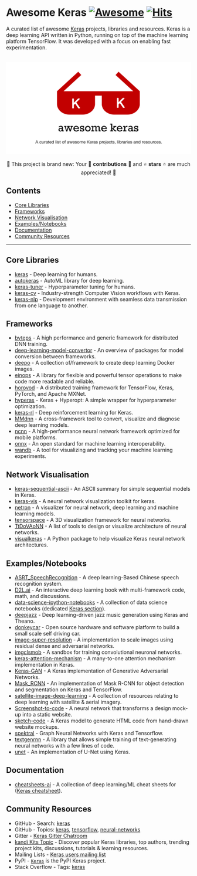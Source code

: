 # Awesome Keras [![Awesome](https://awesome.re/badge.svg)](https://awesome.re) [![Hits](https://hits.seeyoufarm.com/api/count/incr/badge.svg?url=https%3A%2F%2Fgithub.com%2Fmarkusschanta%2Fawesome-keras&count_bg=%2379C83D&title_bg=%23555555&icon=&icon_color=%23E7E7E7&title=hits&edge_flat=false)](https://hits.seeyoufarm.com)

A curated list of awesome [Keras](http://keras.io/) projects, libraries and resources. Keras is a deep learning API written in Python, running on top of the machine learning platform TensorFlow. It was developed with a focus on enabling fast experimentation.

<div align="center" style="border-bottom: 0px;">
	<br>
	<img width="640" src="https://raw.githubusercontent.com/markusschanta/awesome-keras/main/media/logo.png" alt="Awesome Keras logo">
	<br>
	
🎉 This project is brand new: Your 🤝 **contributions** 🤝 and ⭐️ **stars** ⭐️ are much appreciated! 🎉
</div>

## Contents

<!--lint ignore awesome-toc alphabetize-lists-->
- [Core Libraries](#core-libraries)
- [Frameworks](#frameworks)
- [Network Visualisation](#networkvisualization)
- [Examples/Notebooks](#examplesnotebooks)
- [Documentation](#documentation)
- [Community Resources](#community-resources)

---

## Core Libraries

<!--lint disable alphabetize-lists-->
- [keras](https://github.com/keras-team/keras) - Deep learning for humans.
- [autokeras](https://github.com/keras-team/autokeras) - AutoML library for deep learning.
- [keras-tuner](https://github.com/keras-team/keras-tuner) - Hyperparameter tuning for humans.
- [keras-cv](https://github.com/keras-team/keras-cv) - Industry-strength Computer Vision workflows with Keras.
- [keras-nlp](https://github.com/keras-team/keras-nlp) - Development environment with seamless data transmission from one language to another.
<!--lint enable alphabetize-lists-->

## Frameworks

- [byteps](https://github.com/bytedance/byteps) - A high performance and generic framework for distributed DNN training.
- [deep-learning-model-convertor](https://github.com/ysh329/deep-learning-model-convertor) - An overview of packages for model conversion between frameworks.
- [deepo](https://github.com/ufoym/deepo) - A collection of/framework to create deep learning Docker images.
- [einops](https://github.com/arogozhnikov/einops) - A library for flexible and powerful tensor operations to make code more readable and reliable.
- [horovod](https://github.com/horovod/horovod) - A distributed training framework for TensorFlow, Keras, PyTorch, and Apache MXNet.
- [hyperas](https://github.com/maxpumperla/hyperas) - Keras + Hyperopt: A simple wrapper for hyperparameter optimization.
- [keras-rl](https://github.com/keras-rl/keras-rl) - Deep reinforcement learning for Keras.
- [MMdnn](https://github.com/microsoft/MMdnn) - A cross-framework tool to convert, visualize and diagnose deep learning models.
- [ncnn](https://github.com/Tencent/ncnn) - A high-performance neural network framework optimized for mobile platforms.
- [onnx](https://github.com/onnx/onnx) - An open standard for machine learning interoperability.
- [wandb](https://github.com/wandb/wandb) - A tool for visualizing and tracking your machine learning experiments.

## Network Visualisation

- [keras-sequential-ascii](https://github.com/stared/keras-sequential-ascii) - An ASCII summary for simple sequential models in Keras.
- [keras-vis](https://github.com/raghakot/keras-vis) - A neural network visualization toolkit for keras.
- [netron](https://github.com/lutzroeder/netron) - A visualizer for neural network, deep learning and machine learning models.
- [tensorspace](https://github.com/tensorspace-team/tensorspace) - A 3D visualization framework for neural networks.
- [TtDoVAoNN](https://github.com/ashishpatel26/Tools-to-Design-or-Visualize-Architecture-of-Neural-Network) - A list of tools to design or visualize architecture of neural networks.
- [visualkeras](https://github.com/paulgavrikov/visualkeras) - A Python package to help visualize Keras neural network architectures.

## Examples/Notebooks

- [ASRT_SpeechRecognition](https://github.com/nl8590687/ASRT_SpeechRecognition) - A deep learning-Based Chinese speech recognition system.
- [D2L.ai](https://github.com/d2l-ai/d2l-en) - An interactive deep learning book with multi-framework code, math, and discussions. <!--lint disable double-link-->
- [data-science-ipython-notebooks](https://github.com/donnemartin/data-science-ipython-notebooks) - A collection of data science notebooks (dedicated [Keras section](https://github.com/donnemartin/data-science-ipython-notebooks#keras-tutorials)).  <!--lint enable double-link-->
- [deepjazz](https://github.com/jisungk/deepjazz) - Deep learning-driven jazz music generation using Keras and Theano.
- [donkeycar](https://github.com/autorope/donkeycar) - Open source hardware and software platform to build a small scale self driving car.
- [image-super-resolution](https://github.com/idealo/image-super-resolution) - A implementation to scale images using residual dense and adversarial networks.
- [imgclsmob](https://github.com/osmr/imgclsmob) - A sandbox for training convolutional neuronal networks.
- [keras-attention-mechanism](https://github.com/philipperemy/keras-attention-mechanism) - A many-to-one attention mechanism implementation in Keras.
- [Keras-GAN](https://github.com/eriklindernoren/Keras-GAN) - A Keras implementation of Generative Adversarial Networks.
- [Mask_RCNN](https://github.com/matterport/Mask_RCNN) - An implementation of Mask R-CNN for object detection and segmentation on Keras and TensorFlow.
- [satellite-image-deep-learning](https://github.com/robmarkcole/satellite-image-deep-learning) - A collection of resources relating to deep learning with satellite & aerial imagery.
- [Screenshot-to-code](https://github.com/emilwallner/Screenshot-to-code) - A neural network that transforms a design mock-up into a static website.
- [sketch-code](https://github.com/ashnkumar/sketch-code) - A Keras model to generate HTML code from hand-drawn website mockups.
- [spektral](https://github.com/danielegrattarola/spektral) - Graph Neural Networks with Keras and Tensorflow.
- [textgenrnn](https://github.com/minimaxir/textgenrnn) - A library that allows simple training of text-generating neural networks with a few lines of code.
- [unet](https://github.com/zhixuhao/unet) - An implementation of U-Net using Keras.

## Documentation

- [cheatsheets-ai](https://github.com/kailashahirwar/cheatsheets-ai) - A collection of deep learning/ML cheat sheets for ([Keras cheatsheet](https://github.com/kailashahirwar/cheatsheets-ai/blob/master/Keras.jpg)).

## Community Resources

- GitHub - Search: [keras](https://github.com/search?type=Repositories&q=keras)
- GitHub - Topics: [keras](https://github.com/topics/keras), [tensorflow](https://github.com/topics/tensorflow), [neural-networks](https://github.com/topics/neural-networks)
- Gitter - [Keras Gitter Chatroom](https://gitter.im/Keras-io/Lobby)
- [kandi Kits Topic](https://kandi.openweaver.com/explore/keras) - Discover popular Keras libraries, top authors, trending project kits, discussions, tutorials & learning resources.
- Mailing Lists - [Keras users mailing list](https://groups.google.com/g/keras-users)
- PyPI - [``Keras``](https://pypi.org/project/keras/)
is the PyPI Keras project.
- Stack Overflow - Tags: [keras](https://stackoverflow.com/questions/tagged/keras?tab=Votes)
